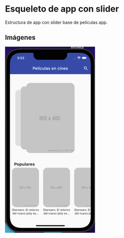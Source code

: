 # Esqueleto de app con slider

Estructura de app con slider base de películas app.

## Imágenes

![Form](./assets/esqueleto.png)